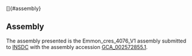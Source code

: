 []{#assembly}

Assembly
--------

The assembly presented is the Emmon\_cres\_4076\_V1 assembly submitted
to [INSDC](http://www.insdc.org) with the assembly accession
[GCA\_002572855.1](http://www.ebi.ac.uk/ena/data/view/GCA_002572855.1).
